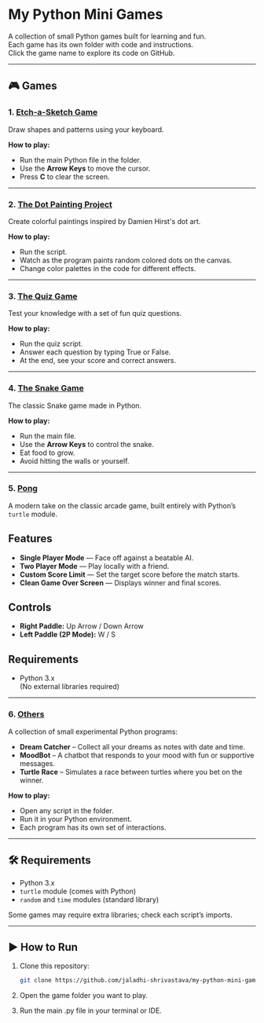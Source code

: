 # My Python Mini Games

A collection of small Python games built for learning and fun.  
Each game has its own folder with code and instructions.  
Click the game name to explore its code on GitHub.

---

## 🎮 Games

### 1. [Etch-a-Sketch Game](https://github.com/jaladhi-shrivastava/my-python-mini-games/tree/main/Etch-a-Sketch%20Game)
Draw shapes and patterns using your keyboard.

**How to play:**
- Run the main Python file in the folder.
- Use the **Arrow Keys** to move the cursor.
- Press **C** to clear the screen.

---

### 2. [The Dot Painting Project](https://github.com/jaladhi-shrivastava/my-python-mini-games/tree/main/The%20Dot%20Painting%20Project)
Create colorful paintings inspired by Damien Hirst's dot art.

**How to play:**
- Run the script.
- Watch as the program paints random colored dots on the canvas.
- Change color palettes in the code for different effects.

---

### 3. [The Quiz Game](https://github.com/jaladhi-shrivastava/my-python-mini-games/tree/main/Quiz%20Game)
Test your knowledge with a set of fun quiz questions.

**How to play:**
- Run the quiz script.
- Answer each question by typing True or False.
- At the end, see your score and correct answers.

---

### 4. [The Snake Game](https://github.com/jaladhi-shrivastava/my-python-mini-games/tree/main/The%20Snake%20Game)
The classic Snake game made in Python.

**How to play:**
- Run the main file.
- Use the **Arrow Keys** to control the snake.
- Eat food to grow.
- Avoid hitting the walls or yourself.
---
### 5. [Pong](https://github.com/jaladhi-shrivastava/my-python-mini-games/tree/main/Pong)
A modern take on the classic arcade game, built entirely with Python’s `turtle` module.

## Features
- **Single Player Mode** — Face off against a beatable AI.
- **Two Player Mode** — Play locally with a friend.
- **Custom Score Limit** — Set the target score before the match starts.
- **Clean Game Over Screen** — Displays winner and final scores.

## Controls
- **Right Paddle:** Up Arrow / Down Arrow  
- **Left Paddle (2P Mode):** W / S

## Requirements
- Python 3.x  
(No external libraries required)
---

### 6. [Others](https://github.com/jaladhi-shrivastava/my-python-mini-games/tree/main/Others)
A collection of small experimental Python programs:
- **Dream Catcher** – Collect all your dreams as notes with date and time.
- **MoodBot** – A chatbot that responds to your mood with fun or supportive messages.
- **Turtle Race** – Simulates a race between turtles where you bet on the winner.

**How to play:**
- Open any script in the folder.
- Run it in your Python environment.
- Each program has its own set of interactions.

---

## 🛠 Requirements
- Python 3.x
- `turtle` module (comes with Python)
- `random` and `time` modules (standard library)

Some games may require extra libraries; check each script’s imports.

---

## ▶️ How to Run
1. Clone this repository:
   ```bash
   git clone https://github.com/jaladhi-shrivastava/my-python-mini-games.git

2. Open the game folder you want to play.

3. Run the main .py file in your terminal or IDE.
